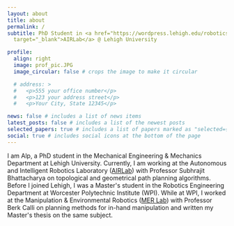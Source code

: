 ```yaml
---
layout: about
title: about
permalink: /
subtitle: PhD Student in <a href="https://wordpress.lehigh.edu/robotics/"
  target="_blank">AIRLab</a> @ Lehigh University

profile:
  align: right
  image: prof_pic.JPG
  image_circular: false # crops the image to make it circular

  # address: >
  #   <p>555 your office number</p>
  #   <p>123 your address street</p>
  #   <p>Your City, State 12345</p>

news: false # includes a list of news items
latest_posts: false # includes a list of the newest posts
selected_papers: true # includes a list of papers marked as "selected={true}"
social: true # includes social icons at the bottom of the page
---
```


I am Alp, a PhD student in the Mechanical Engineering & Mechanics Department at Lehigh University. Currently, I am working at the Autonomous and Intelligent Robotics Laboratory ([AIRLab](https://wordpress.lehigh.edu/robotics/)) with Professor Subhrajit Bhattacharya on topological and geometrical path planning algorithms. Before I joined Lehigh, I was a Master's student in the Robotics Engineering Department at Worcester Polytechnic Institute (WPI). While at WPI, I worked at the Manipulation & Environmental Robotics ([MER Lab](https://wp.wpi.edu/merlab/)) with Professor Berk Calli on planning methods for in-hand manipulation and written my Master's thesis on the same subject.

<!-- Write your biography here. Tell the world about yourself. Link to your favorite [subreddit](http://reddit.com). You can put a picture in, too. The code is already in, just name your picture `prof_pic.jpg` and put it in the `img/` folder.

Put your address / P.O. box / other info right below your picture. You can also disable any of these elements by editing `profile` property of the YAML header of your `_pages/about.md`. Edit `_bibliography/papers.bib` and Jekyll will render your [publications page](/al-folio/publications/) automatically.

Link to your social media connections, too. This theme is set up to use [Font Awesome icons](http://fortawesome.github.io/Font-Awesome/) and [Academicons](https://jpswalsh.github.io/academicons/), like the ones below. Add your Facebook, Twitter, LinkedIn, Google Scholar, or just disable all of them. -->
